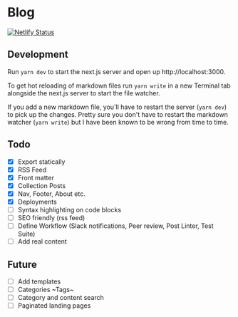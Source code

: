 # Blog

[![Netlify Status](https://api.netlify.com/api/v1/badges/2a913231-0af5-4b33-a972-e09376633675/deploy-status)](https://app.netlify.com/sites/imagine-analytics-eng-blog/deploys)

## Development

Run `yarn dev` to start the next.js server and open up http://localhost:3000.

To get hot reloading of markdown files run `yarn write` in a new Terminal tab
alongside the next.js server to start the file watcher.

If you add a new markdown file, you'll have to restart the server (`yarn dev`)
to pick up the changes. Pretty sure you don't have to restart the markdown
watcher (`yarn write`) but I have been known to be wrong from time to time.

## Todo

- [x] Export statically
- [x] RSS Feed
- [x] Front matter
- [x] Collection Posts
- [x] Nav, Footer, About etc.
- [x] Deployments
- [ ] Syntax highlighting on code blocks
- [ ] SEO friendly (rss feed)
- [ ] Define Workflow (Slack notifications, Peer review, Post Linter, Test Suite)
- [ ] Add real content

## Future

- [ ] Add templates
- [ ] Categories ~Tags~
- [ ] Category and content search
- [ ] Paginated landing pages
